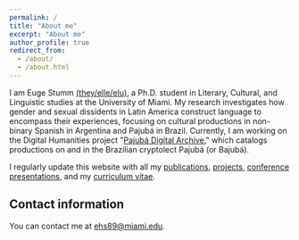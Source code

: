 ```yaml
---
permalink: /
title: "About me"
excerpt: "About me"
author_profile: true
redirect_from: 
  - /about/
  - /about.html
---
```

I am Euge Stumm [(they/elle/elu)](https://studentaffairs.howard.edu/diversity-inclusion/lgbtq-resources/pronouns), a Ph.D. student in Literary, Cultural, and Linguistic studies at the University of Miami. My research investigates how gender and sexual dissidents in Latin America construct language to encompass their experiences, focusing on cultural productions in non-binary Spanish in Argentina and Pajubá in Brazil. Currently, I am working on the Digital Humanities project "[Pajubá Digital Archive](https://eugestumm.github.io/PajubaDigitalArchive/)," which catalogs productions on and in the Brazilian cryptolect Pajubá (or Bajubá).

I regularly update this website with all my [publications](https://eugestumm.github.io/publications/), [projects](https://eugestumm.github.io/projects/), [conference presentations](https://eugestumm.github.io/talks/), and my [curriculum vitae](https://eugestumm.github.io/assets/cv_euge_stumm.pdf). 

## Contact information

You can contact me at [ehs89@miami.edu](mailto:ehs89@miami.edu).
